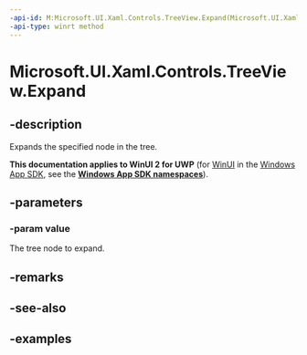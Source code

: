 ```yaml
---
-api-id: M:Microsoft.UI.Xaml.Controls.TreeView.Expand(Microsoft.UI.Xaml.Controls.TreeViewNode)
-api-type: winrt method
---
```


<!-- Method syntax.
public void TreeView.Expand(TreeViewNode value)
-->

# Microsoft.UI.Xaml.Controls.TreeView.Expand

## -description

Expands the specified node in the tree.

**This documentation applies to WinUI 2 for UWP** (for [WinUI](/windows/apps/winui/winui3/) in the [Windows App SDK](/windows/apps/windows-app-sdk/), see the **[Windows App SDK namespaces](/windows/windows-app-sdk/api/winrt/)**).

## -parameters
### -param value

The tree node to expand.

## -remarks

## -see-also

## -examples


